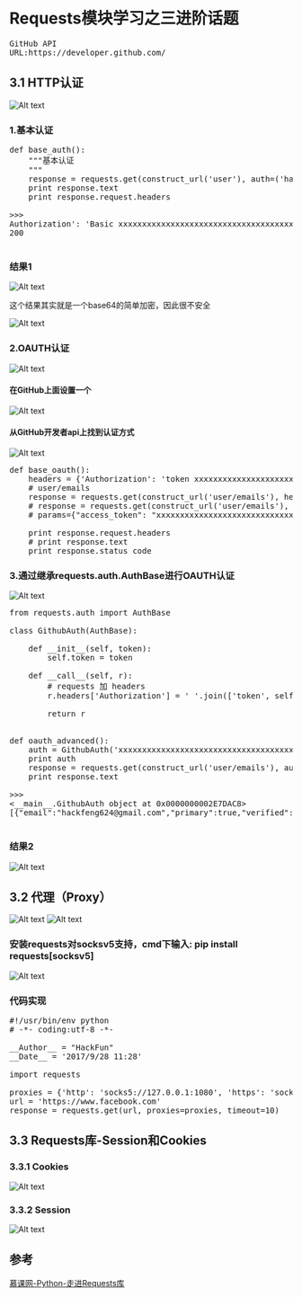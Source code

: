 # Requests模块学习之三进阶话题

<pre>
GitHub API
URL:https://developer.github.com/
</pre>


## 3.1 HTTP认证

![Alt text](images/51-1.png)

### 1.基本认证
<pre>
def base_auth():
    """基本认证
    """
    response = requests.get(construct_url('user'), auth=('hackfeng624@gmail.com', 'xxxxxx'))
    print response.text
    print response.request.headers

>>>
Authorization': 'Basic xxxxxxxxxxxxxxxxxxxxxxxxxxxxxxxxxxxxxxxxxxx', 'Connection': 'keep-alive', 'Accept-Encoding': 'gzip, deflate', 'Accept': '*/*', 'User-Agent': 'python-requests/2.18.4'}
200

</pre>

### 结果1

![Alt text](images/51-2.png)

这个结果其实就是一个base64的简单加密，因此很不安全

![Alt text](images/51-3.png)


### 2.OAUTH认证

![Alt text](images/51-4.png)

#### 在GitHub上面设置一个
![Alt text](images/51-5.png)
#### 从GitHub开发者api上找到认证方式
![Alt text](images/51-6.png)
<pre>
def base_oauth():
    headers = {'Authorization': 'token xxxxxxxxxxxxxxxxxxxxxxxxxxxxxxxxxxxxxxx'}
    # user/emails
    response = requests.get(construct_url('user/emails'), headers=headers)
    # response = requests.get(construct_url('user/emails'),
    # params={"access_token": "xxxxxxxxxxxxxxxxxxxxxxxxxxxxxxxxxxxxxxx"})

    print response.request.headers
    # print response.text
    print response.status_code
</pre>

### 3.通过继承requests.auth.AuthBase进行OAUTH认证

![Alt text](images/51-7.png)
<pre>
from requests.auth import AuthBase

class GithubAuth(AuthBase):

    def __init__(self, token):
        self.token = token

    def __call__(self, r):
        # requests 加 headers
        r.headers['Authorization'] = ' '.join(['token', self.token])

        return r


def oauth_advanced():
    auth = GithubAuth('xxxxxxxxxxxxxxxxxxxxxxxxxxxxxxxxxxxxxxx')
    print auth
    response = requests.get(construct_url('user/emails'), auth=auth)
    print response.text

>>>
<__main__.GithubAuth object at 0x0000000002E7DAC8>
[{"email":"hackfeng624@gmail.com","primary":true,"verified":true,"visibility":"public"}]

</pre>
### 结果2
![Alt text](images/51-8.png)


## 3.2 代理（Proxy）
![Alt text](images/52-1.png)
![Alt text](images/52-2.png)


### 安装requests对socksv5支持，cmd下输入: pip install requests[socksv5]
![Alt text](images/52-3.png)

### 代码实现
<pre>
#!/usr/bin/env python
# -*- coding:utf-8 -*-

__Author__ = "HackFun"
__Date__ = '2017/9/28 11:28'

import requests

proxies = {'http': 'socks5://127.0.0.1:1080', 'https': 'socks5://127.0.0.1:1080'}
url = 'https://www.facebook.com'
response = requests.get(url, proxies=proxies, timeout=10)
</pre>

## 3.3 Requests库-Session和Cookies

### 3.3.1 Cookies
![Alt text](./images/53-1.png)

### 3.3.2 Session
![Alt text](./images/53-2.png)





## 参考

[慕课网-Python-走进Requests库](http://www.imooc.com/learn/736)